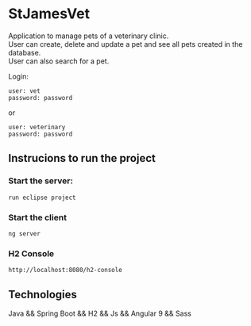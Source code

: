 # StJamesVet

Application to manage pets of a veterinary clinic.</br>
User can create, delete and update a pet and see all pets created in the database.</br>
User can also search for a pet.

Login:<br>

    user: vet
    password: password

or

    user: veterinary
    password: password

## Instrucions to run the project

### Start the server:
```
run eclipse project
```

### Start the client
```
ng server
```
### H2 Console
```
http://localhost:8080/h2-console
```

## Technologies

Java && Spring Boot && H2 && Js && Angular 9 && Sass
